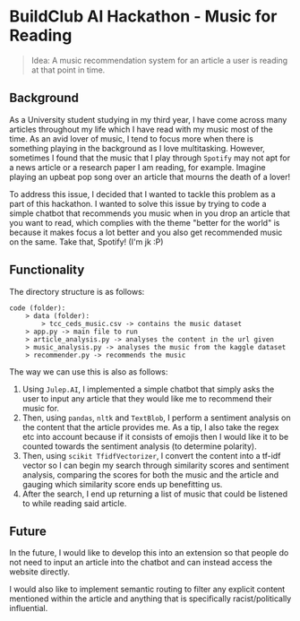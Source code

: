 # BuildClub AI Hackathon - Music for Reading

> Idea: A music recommendation system for an article a user is reading at that point in time.

## Background

As a University student studying in my third year, I have come across many articles throughout my life which I have read with my music most of the time. As an avid lover of music, I tend to focus more when there is something playing in the background as I love multitasking. However, sometimes I found that the music that I play through `Spotify` may not apt for a news article or a research paper I am reading, for example. Imagine playing an upbeat pop song over an article that mourns the death of a lover!

To address this issue, I decided that I wanted to tackle this problem as a part of this hackathon. I wanted to solve this issue by trying to code a simple chatbot that recommends you music when in you drop an article that you want to read, which complies with the theme "better for the world" is because it makes focus a lot better and you also get recommended music on the same. Take that, Spotify! (I'm jk :P)

## Functionality

The directory structure is as follows:

``` (Drawing)
code (folder):
    > data (folder):
        > tcc_ceds_music.csv -> contains the music dataset
    > app.py -> main file to run
    > article_analysis.py -> analyses the content in the url given
    > music_analysis.py -> analyses the music from the kaggle dataset
    > recommender.py -> recommends the music
```

The way we can use this is also as follows:

1. Using `Julep.AI`, I implemented a simple chatbot that simply asks the user to input any article that they would like me to recommend their music for.
2. Then, using `pandas`, `nltk` and `TextBlob`, I perform a sentiment analysis on the content that the article provides me. As a tip, I also take the regex etc into account because if it consists of emojis then I would like it to be counted towards the sentiment analysis (to determine polarity).
3. Then, using `scikit TfidfVectorizer`, I convert the content into a tf-idf vector so I can begin my search through similarity scores and sentiment analysis, comparing the scores for both the music and the article and gauging which similarity score ends up benefitting us.
4. After the search, I end up returning a list of music that could be listened to while reading said article.

## Future

In the future, I would like to develop this into an extension so that people do not need to input an article into the chatbot and can instead access the website directly.

I would also like to implement semantic routing to filter any explicit content mentioned within the article and anything that is specifically racist/politically influential.
